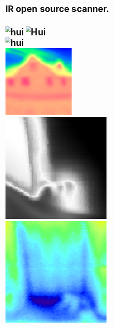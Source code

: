 IR open source scanner. 
==
![hui](https://github.com/Groundexp/IR-scanner/blob/master/photos/scanner.png "Optional title")
![Hui](https://github.com/Groundexp/IR-scanner/blob/master/photos/tea.png "cup of tea")<br />
![hui](https://github.com/Groundexp/IR-scanner/blob/master/photos/arm.jpg "arm")<br />
![hui](https://github.com/Groundexp/IR/blob/master/photos/house.png "house")<br />
![hui](https://github.com/Groundexp/IR/blob/master/photos/battery.png "battery")<br />
![hui](https://github.com/Groundexp/IR/blob/master/photos/door.png "door")
==



